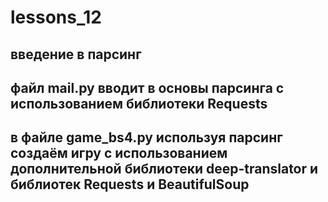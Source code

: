 # lessons_12
 ## введение в парсинг
 ## файл mail.py вводит в основы парсинга с использованием библиотеки Requests
 ## в файле game_bs4.py используя парсинг создаём игру с использованием дополнительной библиотеки deep-translator и библиотек Requests и BeautifulSoup